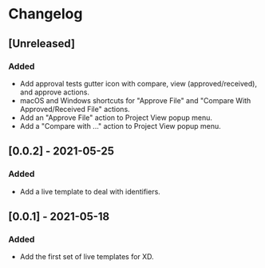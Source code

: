 # Changelog

## [Unreleased]

### Added

- Add approval tests gutter icon with compare, view (approved/received), and approve actions. 
- macOS and Windows shortcuts for "Approve File" and "Compare With Approved/Received File" actions.
- Add an "Approve File" action to Project View popup menu.
- Add a "Compare with ..." action to Project View popup menu.

## [0.0.2] - 2021-05-25

### Added

- Add a live template to deal with identifiers.

## [0.0.1] - 2021-05-18

### Added

- Add the first set of live templates for XD.
